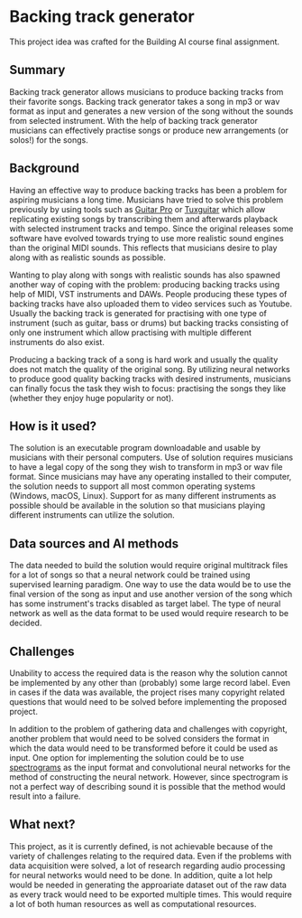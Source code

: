 <!-- This document is based on the markdown template for the final project of the Building AI course, 
created by Reaktor Innovations and University of Helsinki. -->

# Backing track generator

This project idea was crafted for the Building AI course final assignment.


## Summary

Backing track generator allows musicians to produce backing tracks from their favorite songs. Backing track generator takes a song in mp3 or wav format as input and generates a new version of the song without the sounds from selected instrument. With the help of backing track generator musicians can effectively practise songs or produce new arrangements (or solos!) for the songs.


## Background

Having an effective way to produce backing tracks has been a problem for aspiring musicians a long time. Musicians have tried to solve this problem previously by using tools such as [Guitar Pro](https://en.wikipedia.org/wiki/Guitar_Pro) or [Tuxguitar](https://en.wikipedia.org/wiki/TuxGuitar) which allow replicating existing songs by transcribing them and afterwards playback with selected instrument tracks and tempo. Since the original releases some software have evolved towards trying to use more realistic sound engines than the original MIDI sounds. This reflects that musicians desire to play along with as realistic sounds as possible. 

Wanting to play along with songs with realistic sounds has also spawned another way of coping with the problem: producing backing tracks using help of MIDI, VST instruments and DAWs. People producing these types of backing tracks have also uploaded them to video services such as Youtube. Usually the backing track is generated for practising with one type of instrument (such as guitar, bass or drums) but backing tracks consisting of only one instrument which allow practising with multiple different instruments do also exist.

Producing a backing track of a song is hard work and usually the quality does not match the quality of the original song. By utilizing neural networks to produce good quality backing tracks with desired instruments, musicians can finally focus the task they wish to focus: practising the songs they like (whether they enjoy huge popularity or not).


## How is it used?

The solution is an executable program downloadable and usable by musicians with their personal computers. Use of solution requires musicians to have a legal copy of the song they wish to transform in mp3 or wav file format. Since musicians may have any operating installed to their computer, the solution needs to support all most common operating systems (Windows, macOS, Linux). Support for as many different instruments as possible should be available in the solution so that musicians playing different instruments can utilize the solution. 


## Data sources and AI methods

The data needed to build the solution would require original multitrack files for a lot of songs so that a neural network could be trained using supervised learning paradigm. One way to use the data would be to use the final version of the song as input and use another version of the song which has some instrument's tracks disabled as target label. The type of neural network as well as the data format to be used would require research to be decided. 


## Challenges

Unability to access the required data is the reason why the solution cannot be implemented by any other than (probably) some large record label. Even in cases if the data was available, the project rises many copyright related questions that would need to be solved before implementing the proposed project.

In addition to the problem of gathering data and challenges with copyright, another problem that would need to be solved considers the format in which the data would need to be transformed before it could be used as input. One option for implementing the solution could be to use [spectrograms](https://en.wikipedia.org/wiki/Spectrogram) as the input format and convolutional neural networks for the method of constructing the neural network. However, since spectrogram is not a perfect way of describing sound it is possible that the method would result into a failure.


## What next?

This project, as it is currently defined, is not achievable because of the variety of challenges relating to the required data. Even if the problems with data acquisition were solved, a lot of research regarding audio processing for neural networks would need to be done. In addition, quite a lot help would be needed in generating the approariate dataset out of the raw data as every track would need to be exported multiple times. This would require a lot of both human resources as well as computational resources.
